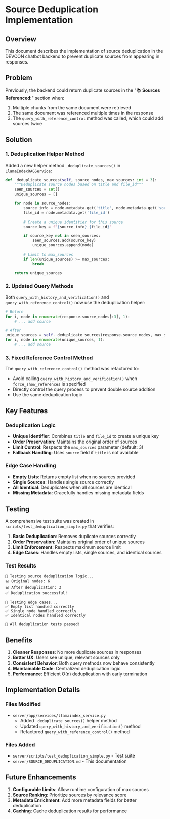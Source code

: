 # Source Deduplication Implementation

## Overview

This document describes the implementation of source deduplication in the DEVCON chatbot backend to prevent duplicate sources from appearing in responses.

## Problem

Previously, the backend could return duplicate sources in the "📚 **Sources Referenced:**" section when:

1. Multiple chunks from the same document were retrieved
2. The same document was referenced multiple times in the response
3. The `query_with_reference_control` method was called, which could add sources twice

## Solution

### 1. Deduplication Helper Method

Added a new helper method `_deduplicate_sources()` in `LlamaIndexRAGService`:

```python
def _deduplicate_sources(self, source_nodes, max_sources: int = 3):
    """Deduplicate source nodes based on title and file_id"""
    seen_sources = set()
    unique_sources = []

    for node in source_nodes:
        source_info = node.metadata.get('title', node.metadata.get('source', 'Unknown'))
        file_id = node.metadata.get('file_id')

        # Create a unique identifier for this source
        source_key = f"{source_info}_{file_id}"

        if source_key not in seen_sources:
            seen_sources.add(source_key)
            unique_sources.append(node)

        # Limit to max_sources
        if len(unique_sources) >= max_sources:
            break

    return unique_sources
```

### 2. Updated Query Methods

Both `query_with_history_and_verification()` and `query_with_reference_control()` now use the deduplication helper:

```python
# Before
for i, node in enumerate(response.source_nodes[:3], 1):
    # ... add source

# After
unique_sources = self._deduplicate_sources(response.source_nodes, max_sources=3)
for i, node in enumerate(unique_sources, 1):
    # ... add source
```

### 3. Fixed Reference Control Method

The `query_with_reference_control()` method was refactored to:

- Avoid calling `query_with_history_and_verification()` when `force_show_references` is specified
- Directly control the query process to prevent double source addition
- Use the same deduplication logic

## Key Features

### Deduplication Logic

- **Unique Identifier**: Combines `title` and `file_id` to create a unique key
- **Order Preservation**: Maintains the original order of sources
- **Limit Control**: Respects the `max_sources` parameter (default: 3)
- **Fallback Handling**: Uses `source` field if `title` is not available

### Edge Case Handling

- **Empty Lists**: Returns empty list when no sources provided
- **Single Sources**: Handles single source correctly
- **All Identical**: Deduplicates when all sources are identical
- **Missing Metadata**: Gracefully handles missing metadata fields

## Testing

A comprehensive test suite was created in `scripts/test_deduplication_simple.py` that verifies:

1. **Basic Deduplication**: Removes duplicate sources correctly
2. **Order Preservation**: Maintains original order of unique sources
3. **Limit Enforcement**: Respects maximum source limit
4. **Edge Cases**: Handles empty lists, single sources, and identical sources

### Test Results

```
🧪 Testing source deduplication logic...
📊 Original nodes: 6
📊 After deduplication: 3
✅ Deduplication successful!

🧪 Testing edge cases...
✅ Empty list handled correctly
✅ Single node handled correctly
✅ Identical nodes handled correctly

🎉 All deduplication tests passed!
```

## Benefits

1. **Cleaner Responses**: No more duplicate sources in responses
2. **Better UX**: Users see unique, relevant sources only
3. **Consistent Behavior**: Both query methods now behave consistently
4. **Maintainable Code**: Centralized deduplication logic
5. **Performance**: Efficient O(n) deduplication with early termination

## Implementation Details

### Files Modified

- `server/app/services/llamaindex_service.py`
  - Added `_deduplicate_sources()` helper method
  - Updated `query_with_history_and_verification()` method
  - Refactored `query_with_reference_control()` method

### Files Added

- `server/scripts/test_deduplication_simple.py` - Test suite
- `server/SOURCE_DEDUPLICATION.md` - This documentation

## Future Enhancements

1. **Configurable Limits**: Allow runtime configuration of max sources
2. **Source Ranking**: Prioritize sources by relevance score
3. **Metadata Enrichment**: Add more metadata fields for better deduplication
4. **Caching**: Cache deduplication results for performance
